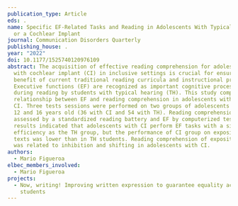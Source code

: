 ```yaml
---
publication_type: Article
eds: .
name: Specific EF-Related Tasks and Reading in Adolescents With Typical Hearing
  or a Cochlear Implant
journal: Communication Disorders Quarterly
publishing_house: .
year: "2022"
doi: 10.1177/1525740120976109
abstract: The acquisition of effective reading comprehension for adolescents
  with cochlear implant (CI) in inclusive settings is crucial for ensuring the
  benefit of current traditional reading curricula and instructional practices.
  Executive functions (EF) are recognized as important cognitive processes
  during reading by students with typical hearing (TH). This study compared the
  relationship between EF and reading comprehension in adolescents with TH and
  CI. Three tests sessions were performed on two groups of adolescents between
  12 and 16 years old (36 with CI and 54 with TH). Reading comprehension was
  assessed by a standardized reading battery and EF by computerized tests. The
  results indicated that adolescents with CI perform EF tasks with a similar
  efficiency as the TH group, but the performance of CI group on expository
  texts was lower than in TH students. Reading comprehension of expository texts
  was related to inhibition and shifting in adolescents with CI.
authors:
  - Mario Figueroa
elbec_members_involved:
  - Mario Figueroa
projects:
  - Now, writing! Improving written expression to guarantee equality across
    students
---
```

